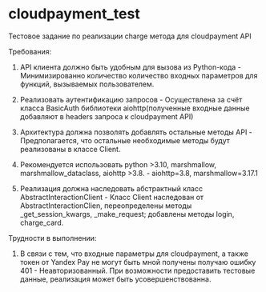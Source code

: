 # cloudpayment_test
Тестовое задание по реализации charge метода для cloudpayment API

Требования:

1. API клиента должно быть удобным для вызова из Python-кода - Минимизированно количество количество входных параметров для функций, вызываемых пользователем. 

2. Реализовать аутентификацию запросов - Осуществлена за счёт класса BasicAuth библиотеки aiohttp(полученные входные данные добавляют в headers запроса к cloudpayment API)

3. Архитектура должна позволять добавлять остальные методы API - Предполагается, что остальные необходимые методы будут реализованы в классе Client.

4. Рекомендуется использовать python >3.10, marshmallow, marshmallow_dataclass, aiohttp >3.8. - aiohttp=3.8, marshmallow=3.17.1

5. Реализация должна наследовать абстрактный класс AbstractInteractionClient - Класс Client наследован от AbstractInteractionClien, переопределены методы 
_get_session_kwargs, _make_request; добавлены методы login, charge_card.

Трудности в выполнении: 

1. В связи с тем, что входные параметры для cloudpayment, а также токен от Yandex Pay не могут быть мной получены получаю ошибку 401 - Неавторизованный. При возможности предоставить тестовые данные, реализация может быть усовершенствованна. 
